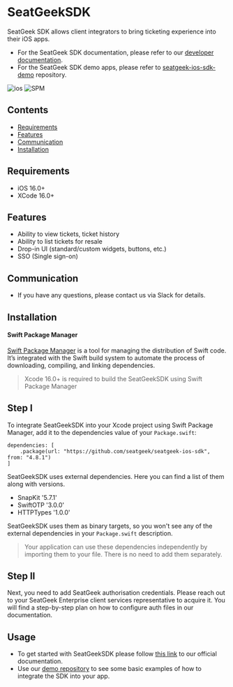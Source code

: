 # SeatGeekSDK

SeatGeek SDK allows client integrators to bring ticketing experience into their iOS apps.

- For the SeatGeek SDK documentation, please refer to our [developer documentation](https://developer.seatgeek.com).
- For the SeatGeek SDK demo apps, please refer to [seatgeek-ios-sdk-demo](https://github.com/seatgeek/seatgeek-ios-sdk-demo) repository.

![ios](https://img.shields.io/cocoapods/p/ios?color=lightgrey)
![SPM](https://img.shields.io/badge/SPM-Compatible-brightgreen)

## Contents
- [Requirements](https://github.com/seatgeek/seatgeek-ios-sdk#requirements)
- [Features](https://github.com/seatgeek/seatgeek-ios-sdk#features)
- [Communication](https://github.com/seatgeek/seatgeek-ios-sdk#communication)
- [Installation](https://github.com/seatgeek/seatgeek-ios-sdk#installation)

## Requirements
- iOS 16.0+
- XCode 16.0+

## Features
- Ability to view tickets, ticket history
- Ability to list tickets for resale
- Drop-in UI (standard/custom widgets, buttons, etc.)
- SSO (Single sign-on)


## Communication
- If you have any questions, please contact us via Slack for details.

## Installation

#### Swift Package Manager
[Swift Package Manager](https://www.swift.org/package-manager/) is a tool for managing the distribution of Swift code. It’s integrated with the Swift build system to automate the process of downloading, compiling, and linking dependencies.

>Xcode 16.0+ is required to build the SeatGeekSDK using Swift Package Manager

## Step I

To integrate SeatGeekSDK into your Xcode project using Swift Package Manager, add it to the dependencies value of your `Package.swift`:

    dependencies: [
        .package(url: "https://github.com/seatgeek/seatgeek-ios-sdk", from: "4.8.1")
    ]

SeatGeekSDK uses external dependencies. Here you can find a list of them along with versions. 

 - SnapKit '5.7.1'
 - SwiftOTP '3.0.0'
 - HTTPTypes '1.0.0'

SeatGeekSDK uses them as binary targets, so you won't see any of the external dependencies in your `Package.swift` description. 
>Your application can use these dependencies independently by importing them to your file. There is no need to add them separately.

## Step II
Next, you need to add SeatGeek authorisation credentials. Please reach out to your SeatGeek Enterprise client services representative to acquire it.
You will find a step-by-step plan on how to configure auth files in our documentation.

## Usage
- To get started with SeatGeekSDK please follow [this link](https://developer.seatgeek.com/docs/20afca50-1a5e-47f6-b80a-12fc5bc699b4/us-native-mobile-sdk) to our official documentation.
- Use our [demo repository](https://github.com/seatgeek/seatgeek-ios-sdk-demo) to see some basic examples of how to integrate the SDK into your app.
